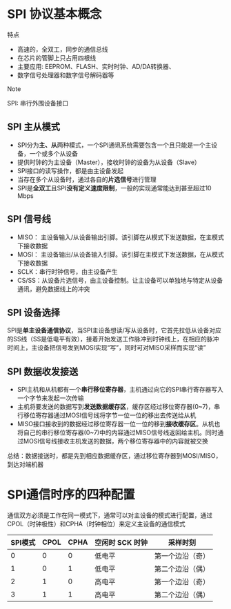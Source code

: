# SPI 协议基本概念 
特点
- 高速的，全双工，同步的通信总线
- 在芯片的管脚上只占用四根线
- 主要应用: EEPROM、FLASH、实时时钟、AD/DA转换器、
- 数字信号处理器和数字信号解码器等

> [!NOTE]
> SPI: 串行外围设备接口 

## SPI 主从模式
- SPI分为**主、从**两种模式，一个SPI通讯系统需要包含一个且只能是一个主设备，一个或多个从设备
- 提供时钟的为主设备（Master），接收时钟的设备为从设备（Slave）
- SPI接口的读写操作，都是由主设备发起
- 当存在多个从设备时，通过各自的**片选信号**进行管理
- SPI是**全双工**且SPI**没有定义速度限制**，一般的实现通常能达到甚至超过10 Mbps

## SPI 信号线
- MISO： 主设备输入/从设备输出引脚。该引脚在从模式下发送数据，在主模式下接收数据
- MOSI： 主设备输出/从设备输入引脚。该引脚在主模式下发送数据，在从模式下接收数据
- SCLK：串行时钟信号，由主设备产生
- CS/SS：从设备片选信号，由主设备控制。让主设备可以单独地与特定从设备通讯，避免数据线上的冲突

## SPI 设备选择
SPI是**单主设备通信协议**，当SPI主设备想读/写从设备时，它首先拉低从设备对应的SS线（SS是低电平有效），接着开始发送工作脉冲到时钟线上，在相应的脉冲时间上，主设备把信号发到MOSI实现“写”，同时可对MISO采样而实现“读”

## SPI 数据收发接送
- SPI主机和从机都有一个**串行移位寄存器**，主机通过向它的SPI串行寄存器写入一个字节来发起一次传输
- 主机将要发送的数据写到**发送数据缓存区**，缓存区经过移位寄存器(0~7)，串行移位寄存器通过MOSI信号线将字节一位一位的移出去传送给从机
- MISO接口接收到的数据经过移位寄存器一位一位的移到**接收缓存区**。从机也将自己的串行移位寄存器(0~7)中的内容通过MISO信号线返回给主机。同时通过MOSI信号线接收主机发送的数据，两个移位寄存器中的内容就被交换

总结：数据接送时，都是先到相应数据缓存区，通过移位寄存器到MOSI/MISO，到达对端机器

# SPI通信时序的四种配置
通信双方必须是工作在同一模式下，通常可以对主设备的模式进行配置，通过CPOL（时钟极性）和CPHA（时钟相位）来定义主设备的通信模式

| SPI模式 | CPOL | CPHA | 空闲时 SCK 时钟 | 采样时刻         |
| ------- | ---- | ---- | --------------- | ---------------- |
| 0       | 0    | 0    | 低电平          | 第一个边沿（奇） |
| 1       | 0    | 1    | 低电平          | 第二个边沿（偶） |
| 2       | 1    | 0    | 高电平          | 第一个边沿（奇） |
| 3       | 1    | 1    | 高电平          | 第二个边沿（偶） |